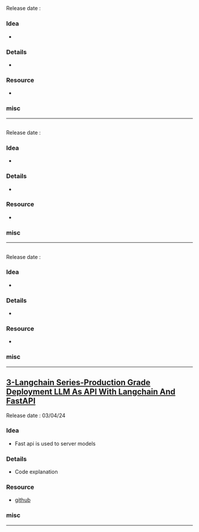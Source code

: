 ## []()
Release date : 
### Idea
- 

### Details
- 

### Resource
- 

### misc
 
---
## []()
Release date : 
### Idea
- 

### Details
- 

### Resource
- 

### misc
 
---
## []()
Release date : 
### Idea
- 

### Details
- 

### Resource
- 

### misc
 
---
## [3-Langchain Series-Production Grade Deployment LLM As API With Langchain And FastAPI](https://youtu.be/XWB5DXP-DO8)
Release date : 03/04/24
### Idea
- Fast api is used to server models 

### Details
- Code explanation

### Resource
- [github](https://github.com/krishnaik06/Updated-Langchain/tree/main/api)

### misc
 
---

